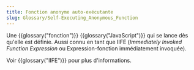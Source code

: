 ```yaml
---
title: Fonction anonyme auto-exécutante
slug: Glossary/Self-Executing_Anonymous_Function
---
```


Une {{glossary("fonction")}} {{glossary("JavaScript")}} qui se lance dès qu'elle est définie. Aussi connu en tant que IIFE (_Immediately Invoked Function Expression_ ou Expression-fonction immédiatement invoquée).

Voir {{glossary("IIFE")}} pour plus d'informations.
